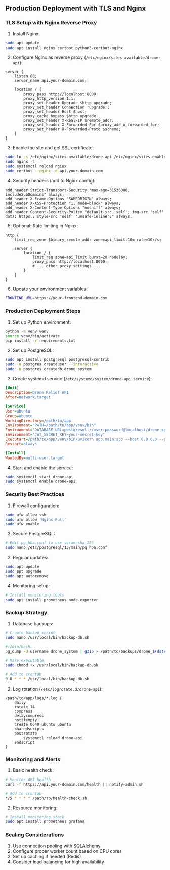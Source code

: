 ## Production Deployment with TLS and Nginx

### TLS Setup with Nginx Reverse Proxy

1. Install Nginx:
```bash
sudo apt update
sudo apt install nginx certbot python3-certbot-nginx
```

2. Configure Nginx as reverse proxy (`/etc/nginx/sites-available/drone-api`):
```nginx
server {
    listen 80;
    server_name api.your-domain.com;

    location / {
        proxy_pass http://localhost:8000;
        proxy_http_version 1.1;
        proxy_set_header Upgrade $http_upgrade;
        proxy_set_header Connection 'upgrade';
        proxy_set_header Host $host;
        proxy_cache_bypass $http_upgrade;
        proxy_set_header X-Real-IP $remote_addr;
        proxy_set_header X-Forwarded-For $proxy_add_x_forwarded_for;
        proxy_set_header X-Forwarded-Proto $scheme;
    }
}
```

3. Enable the site and get SSL certificate:
```bash
sudo ln -s /etc/nginx/sites-available/drone-api /etc/nginx/sites-enabled/
sudo nginx -t
sudo systemctl reload nginx
sudo certbot --nginx -d api.your-domain.com
```

4. Security headers (add to Nginx config):
```nginx
add_header Strict-Transport-Security "max-age=31536000; includeSubDomains" always;
add_header X-Frame-Options "SAMEORIGIN" always;
add_header X-XSS-Protection "1; mode=block" always;
add_header X-Content-Type-Options "nosniff" always;
add_header Content-Security-Policy "default-src 'self'; img-src 'self' data: https:; style-src 'self' 'unsafe-inline';" always;
```

5. Optional: Rate limiting in Nginx:
```nginx
http {
    limit_req_zone $binary_remote_addr zone=api_limit:10m rate=10r/s;
    
    server {
        location / {
            limit_req zone=api_limit burst=20 nodelay;
            proxy_pass http://localhost:8000;
            # ... other proxy settings ...
        }
    }
}
```

6. Update your environment variables:
```bash
FRONTEND_URL=https://your-frontend-domain.com
```

### Production Deployment Steps

1. Set up Python environment:
```bash
python -m venv venv
source venv/bin/activate
pip install -r requirements.txt
```

2. Set up PostgreSQL:
```bash
sudo apt install postgresql postgresql-contrib
sudo -u postgres createuser --interactive
sudo -u postgres createdb drone_system
```

3. Create systemd service (`/etc/systemd/system/drone-api.service`):
```ini
[Unit]
Description=Drone Relief API
After=network.target

[Service]
User=ubuntu
Group=ubuntu
WorkingDirectory=/path/to/app
Environment="PATH=/path/to/app/venv/bin"
Environment="DATABASE_URL=postgresql://user:password@localhost/drone_system"
Environment="JWT_SECRET_KEY=your-secret-key"
ExecStart=/path/to/app/venv/bin/uvicorn app.main:app --host 0.0.0.0 --port 8000 --workers 4
Restart=always

[Install]
WantedBy=multi-user.target
```

4. Start and enable the service:
```bash
sudo systemctl start drone-api
sudo systemctl enable drone-api
```

### Security Best Practices

1. Firewall configuration:
```bash
sudo ufw allow ssh
sudo ufw allow 'Nginx Full'
sudo ufw enable
```

2. Secure PostgreSQL:
```bash
# Edit pg_hba.conf to use scram-sha-256
sudo nano /etc/postgresql/13/main/pg_hba.conf
```

3. Regular updates:
```bash
sudo apt update
sudo apt upgrade
sudo apt autoremove
```

4. Monitoring setup:
```bash
# Install monitoring tools
sudo apt install prometheus node-exporter
```

### Backup Strategy

1. Database backups:
```bash
# Create backup script
sudo nano /usr/local/bin/backup-db.sh

#!/bin/bash
pg_dump -U username drone_system | gzip > /path/to/backups/drone_$(date +%Y%m%d).sql.gz

# Make executable
sudo chmod +x /usr/local/bin/backup-db.sh

# Add to crontab
0 0 * * * /usr/local/bin/backup-db.sh
```

2. Log rotation (`/etc/logrotate.d/drone-api`):
```
/path/to/app/logs/*.log {
    daily
    rotate 14
    compress
    delaycompress
    notifempty
    create 0640 ubuntu ubuntu
    sharedscripts
    postrotate
        systemctl reload drone-api
    endscript
}
```

### Monitoring and Alerts

1. Basic health check:
```bash
# Monitor API health
curl -f https://api.your-domain.com/health || notify-admin.sh

# Add to crontab
*/5 * * * * /path/to/health-check.sh
```

2. Resource monitoring:
```bash
# Install monitoring stack
sudo apt install prometheus grafana
```

### Scaling Considerations

1. Use connection pooling with SQLAlchemy
2. Configure proper worker count based on CPU cores
3. Set up caching if needed (Redis)
4. Consider load balancing for high availability